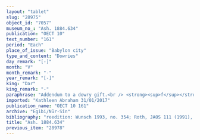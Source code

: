 ```yaml
---
layout: "tablet"
slug: "28975"
object_id: "7057"
museum_no_: "Ash. 1884.634"
publication: "OECT 10"
text_number: "161"
period: "Each"
place_of_issue: "Babylon city"
type_and_content: "Dowries"
day_remark: "[-]"
month: "V"
month_remark: "-"
year_remark: "[-]"
king: "Dar"
king_remark: "-"
paraphrase: "Addendum to a dowry gift.<br /> <strong><sup>f</sup></strong><strong>A</strong> gives of her own free will 4 mina of silver as dowry for her granddaughter<strong> <sup>f</sup>C </strong>to <strong>B</strong>. Her gift comes in addition to (<em>elat</em>) the &hellip; and 3 slaves which she gave in the past according to earlier documents, and the dowry which <strong>D</strong> (<strong><sup>f</sup>C</strong>&rsquo;s father) gave. <strong>B</strong>, the groom acknowledges his receipt of the 4 minas from the bride&rsquo;s grandmother. Each of the parties has taken one copy of the present document. Names of 3 witnesses and the scribe: Itti-Nab&ucirc;-balāṭu/Marduk-bāni-zēri/Bēl-ēṭiru.<br /> <br /> <strong><sup>f</sup></strong><strong>A</strong>= <sup>f</sup>Ina-Esagila-ram&acirc;t/Zēria/Nabāya, grandmother of <strong>C</strong>; <strong>B</strong>=<em>Kurbanni-Marduk/Etellu//Ēṭiru</em>, the groom; <strong><sup>f</sup>C</strong>=<sup> f</sup>Nanāya-ēṭirat/Itti-Marduk-balāṭu//Egibi, bride and granddaughter of <strong><sup>f</sup>A</strong>; <strong>D</strong>=Itti-Marduk-balāṭu, father of the bride.<br /> &nbsp;"
imported: "Kathleen Abraham 31/01/2017"
publication_name: "OECT 10 161"
archive: "Egibi/Nūr-Sîn"
bibliography: "reedition: Wunsch 1993, no. 354; Roth, JAOS 111 (1991), 27."
title: "Ash. 1884.634"
previous_item: "28978"
---
```

